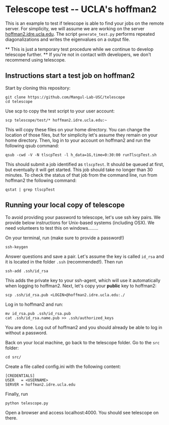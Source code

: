 # Telescope test -- UCLA's hoffman2

This is an example to test if telescope is able to find your jobs on the remote server. For simplicity, we will assume we are working on the server [hoffman2.idre.ucla.edu](https://idre.ucla.edu/hoffman2). The script ```generate_test.py``` performs repeated diagonalizations and writes the eigenvalues on a output file.

** This is just a temporary test procedure while we continue to develop telescope further. ** If you're not in contact with developers, we don't recommend using telescope.


## Instructions start a test job on hoffman2

Start by cloning this repository:
```shell
git clone https://github.com/Mangul-Lab-USC/telescope
cd telescope
```
Use scp to copy the test script to your user account:
```shell
scp telescope/test/* hoffman2.idre.ucla.edu:~
```
This will copy these files on your home directory. You can change the location of those files, but for simplicity let's assume they remain on your home directory. Then, log in to your account on hoffman2 and run the following qsub command:
```
qsub -cwd -V -N tlscpTest -l h_data=1G,time=0:30:00 runTlscpTest.sh
```
This should submit a job identified as ```tlscpTest```. It should be queued at first, but eventually it will get started. This job should take no longer than 30 minutes. To check the status of that job from the command line, run from hoffman2 the following command:
```
qstat | grep tlscpTest
```

## Running your local copy of telescope

To avoid providing your password to telescope, let's use ssh key pairs. We provide below instructions for Unix-based systems (including OSX). We need volunteers to test this on windows........

On your terminal, run (make sure to provide a password!)
```shell
ssh-keygen
```
Answer questions and save a pair. Let's assume the key is called ```id_rsa``` and it is located in the folder ```.ssh``` (recommended!). Then run
```shell
ssh-add .ssh/id_rsa
```
This adds the private key to your ssh-agent, which will use it automatically when logging to hoffman2. Next, let's copy your **public** key to hoffman2:
```shell
scp .ssh/id_rsa.pub <LOGIN>@hoffman2.idre.ucla.edu:./
```
Log in to hoffman2 and run:
```shell
mv id_rsa.pub .ssh/id_rsa.pub
cat .ssh/id_rsa.name.pub >> .ssh/authorized_keys
```
You are done. Log out of hoffman2 and you should already be able to log in without a password.

Back on your local machine, go back to the telescope folder. Go to the ```src``` folder:
```shell
cd src/
```
Create a file called config.ini with the following content:
```
[CREDENTIALS]
USER   = <USERNAME>
SERVER = hoffman2.idre.ucla.edu
```
Finally, run
```shell
python telescope.py
```
Open a browser and access localhost:4000. You should see telescope on there.
